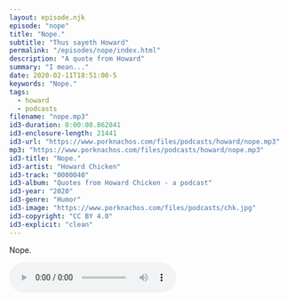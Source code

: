 ```yaml
---
layout: episode.njk
episode: "nope"
title: "Nope."
subtitle: "Thus sayeth Howard"
permalink: "/episodes/nope/index.html"
description: "A quote from Howard"
summary: "I mean..."
date: 2020-02-11T18:51:00-5
keywords: "Nope."
tags:
  - howard
  - podcasts
filename: "nope.mp3"
id3-duration: 0:00:00.862041
id3-enclosure-length: 21441
id3-url: "https://www.porknachos.com/files/podcasts/howard/nope.mp3"
mp3: "https://www.porknachos.com/files/podcasts/howard/nope.mp3"
id3-title: "Nope."
id3-artist: "Howard Chicken"
id3-track: "0000040"
id3-album: "Quotes from Howard Chicken - a podcast"
id3-year: "2020"
id3-genre: "Humor"
id3-image: "https://www.porknachos.com/files/podcasts/chk.jpg"
id3-copyright: "CC BY 4.0"
id3-explicit: "clean"
---
```

Nope.

<audio controls>
  <source src="https://www.porknachos.com/files/podcasts/howard/nope.mp3">
</audio>

